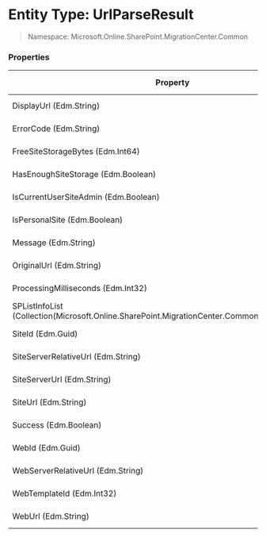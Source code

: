 # Entity Type: UrlParseResult

> Namespace: Microsoft.Online.SharePoint.MigrationCenter.Common

### Properties

Property | SPO | SP 2019 | SP 2016 | SP 2013
----------|:---:|:-------:|:-------:|:-------:
DisplayUrl (Edm.String) | ✅ (❌) | ❌ | ❌ | ❌
ErrorCode (Edm.String) | ✅ (❌) | ❌ | ❌ | ❌
FreeSiteStorageBytes (Edm.Int64) | ✅ (❌) | ❌ | ❌ | ❌
HasEnoughSiteStorage (Edm.Boolean) | ✅ (❌) | ❌ | ❌ | ❌
IsCurrentUserSiteAdmin (Edm.Boolean) | ✅ (❌) | ❌ | ❌ | ❌
IsPersonalSite (Edm.Boolean) | ✅ (❌) | ❌ | ❌ | ❌
Message (Edm.String) | ✅ (❌) | ❌ | ❌ | ❌
OriginalUrl (Edm.String) | ✅ (❌) | ❌ | ❌ | ❌
ProcessingMilliseconds (Edm.Int32) | ✅ (❌) | ❌ | ❌ | ❌
SPListInfoList (Collection(Microsoft.Online.SharePoint.MigrationCenter.Common.SPListInformation)) | ✅ (❌) | ❌ | ❌ | ❌
SiteId (Edm.Guid) | ✅ (❌) | ❌ | ❌ | ❌
SiteServerRelativeUrl (Edm.String) | ✅ (❌) | ❌ | ❌ | ❌
SiteServerUrl (Edm.String) | ✅ (❌) | ❌ | ❌ | ❌
SiteUrl (Edm.String) | ✅ (❌) | ❌ | ❌ | ❌
Success (Edm.Boolean) | ✅ (❌) | ❌ | ❌ | ❌
WebId (Edm.Guid) | ✅ (❌) | ❌ | ❌ | ❌
WebServerRelativeUrl (Edm.String) | ✅ (❌) | ❌ | ❌ | ❌
WebTemplateId (Edm.Int32) | ✅ (❌) | ❌ | ❌ | ❌
WebUrl (Edm.String) | ✅ (❌) | ❌ | ❌ | ❌